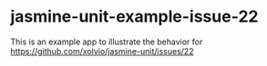 jasmine-unit-example-issue-22
=============================

This is an example app to illustrate the behavior for https://github.com/xolvio/jasmine-unit/issues/22
